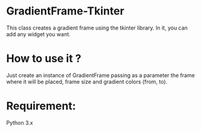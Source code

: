 # GradientFrame-Tkinter
This class creates a gradient frame using the tkinter library. In it, you can add any widget you want.

# How to use it ?
Just create an instance of GradientFrame passing as a parameter the frame where it will be placed, 
frame size and gradient colors (from, to).

# Requirement:
Python 3.x
